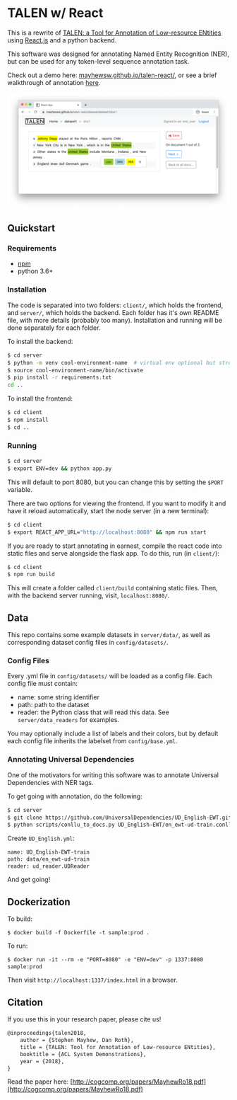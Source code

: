 # TALEN w/ React

This is a rewrite of [TALEN: a Tool for Annotation of Low-resource ENtities](https://github.com/cogcomp/talen) using [React.js](https://reactjs.org/) and a python backend.

This software was designed for annotating Named Entity Recognition (NER), but can be used for any token-level sequence annotation task.

Check out a demo here: [mayhewsw.github.io/talen-react/](https://mayhewsw.github.io/talen-react/), or see a brief walkthrough of annotation [here](https://www.youtube.com/watch?v=LKj4b6m1hoo).

![Screenshot of web interface](/talen-screenshot.png?raw=true "Screenshot")

## Quickstart

### Requirements

- [npm](https://www.npmjs.com/get-npm)
- python 3.6+

### Installation

The code is separated into two folders: `client/`, which holds the frontend, and `server/`, which holds the backend.
Each folder has it's own README file, with more details (probably too many).
Installation and running will be done separately for each folder.

To install the backend:

```bash
$ cd server
$ python -m venv cool-environment-name  # virtual env optional but strongly recommended
$ source cool-environment-name/bin/activate
$ pip install -r requirements.txt
cd ..
```

To install the frontend:

```bash
$ cd client
$ npm install
$ cd ..
```

### Running

```bash
$ cd server
$ export ENV=dev && python app.py
```

This will default to port 8080, but you can change this by setting the `$PORT` variable.

There are two options for viewing the frontend. If you want to modify it and have it
reload automatically, start the node server (in a new terminal):

```bash
$ cd client
$ export REACT_APP_URL="http://localhost:8080" && npm run start
```

If you are ready to start annotating in earnest, compile the react code into static files and serve alongside the flask app. To do this, run (in `client/`):

```bash
$ cd client
$ npm run build
```

This will create a folder called `client/build` containing static files.
Then, with the backend server running, visit, `localhost:8080/`.

## Data

This repo contains some example datasets in `server/data/`, as well as corresponding dataset config files in `config/datasets/`.

### Config Files

Every .yml file in `config/datasets/` will be loaded as a config file. Each config file must contain:

- name: some string identifier
- path: path to the dataset
- reader: the Python class that will read this data. See `server/data_readers` for examples.

You may optionally include a list of labels and their colors, but by default each config file inherits the
labelset from `config/base.yml`.

### Annotating Universal Dependencies

One of the motivators for writing this software was to annotate Universal Dependencies with NER tags.

To get going with annotation, do the following:

```bash
$ cd server
$ git clone https://github.com/UniversalDependencies/UD_English-EWT.git
$ python scripts/conllu_to_docs.py UD_English-EWT/en_ewt-ud-train.conllu data/en_ewt-ud-train/
```

Create `UD_English.yml`:

```
name: UD_English-EWT-train
path: data/en_ewt-ud-train
reader: ud_reader.UDReader
```

And get going!



## Dockerization

To build:
```
$ docker build -f Dockerfile -t sample:prod . 
```

To run:
```
$ docker run -it --rm -e "PORT=8080" -e "ENV=dev" -p 1337:8080 sample:prod
```

Then visit `http://localhost:1337/index.html` in a browser.

## Citation

If you use this in your research paper, please cite us!

```
@inproceedings{talen2018,
    author = {Stephen Mayhew, Dan Roth},
    title = {TALEN: Tool for Annotation of Low-resource ENtities},
    booktitle = {ACL System Demonstrations},
    year = {2018},
}
```

Read the paper here: [http://cogcomp.org/papers/MayhewRo18.pdf](http://cogcomp.org/papers/MayhewRo18.pdf)
